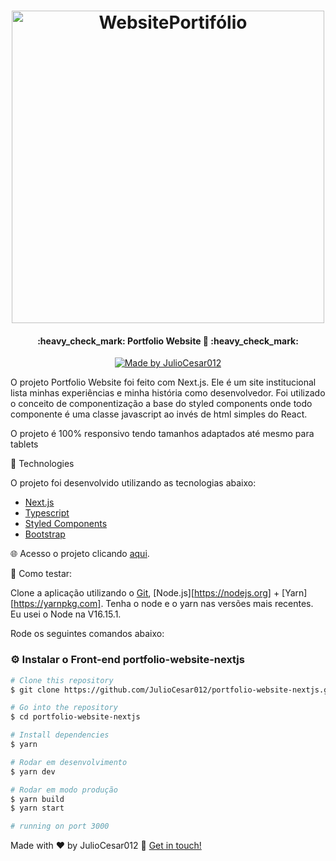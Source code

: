 <h1 align="center">
    <img alt="WebsitePortifólio" title="#Website Portifólio" src="./public/juliofilho_website.png" width="500px" />
</h1>

<h4 align="center"> 
	:heavy_check_mark: Portfolio Website 🚀 :heavy_check_mark:
</h4>
<p align="center">	
	
  <a href="https://www.linkedin.com/in/julio-cesar-filho-759653171">
    <img alt="Made by JulioCesar012" src="https://img.shields.io/badge/made%20by-JulioCesar012-%2304D361">
  </a>
</p>
<p align="center">
</p>

O projeto Portfolio Website foi feito com Next.js. Ele é um site institucional lista minhas experiências e minha história como desenvolvedor. Foi utilizado o conceito de componentização a base do styled components onde todo componente é uma classe javascript ao invés de html simples do React.

O projeto é 100% responsivo tendo tamanhos adaptados até mesmo para tablets

:rocket: Technologies

O projeto foi desenvolvido utilizando as tecnologias abaixo:

- [Next.js][nextjs]
- [Typescript][typescript]
- [Styled Components][styled-components]
- [Bootstrap][bootstrap]

:globe_with_meridians: Acesso o projeto clicando [aqui](https://juliofilho.tk).


:construction: Como testar:

Clone a aplicação utilizando o [Git](https://git-scm.com), [Node.js][https://nodejs.org] + [Yarn][https://yarnpkg.com]. Tenha o node e o yarn nas versões mais recentes. Eu usei o Node na V16.15.1.

Rode os seguintes comandos abaixo:

### :gear: Instalar o Front-end portfolio-website-nextjs

```bash
# Clone this repository
$ git clone https://github.com/JulioCesar012/portfolio-website-nextjs.git

# Go into the repository
$ cd portfolio-website-nextjs

# Install dependencies
$ yarn

# Rodar em desenvolvimento
$ yarn dev

# Rodar em modo produção
$ yarn build
$ yarn start

# running on port 3000
```

Made with ♥ by JulioCesar012 :wave: [Get in touch!](https://www.linkedin.com/in/julio-cesar-filho-759653171/)

[nextjs]: https://nextjs.org
[typescript]: https://www.typescriptlang.org
[styled-components]: https://styled-components.com
[bootstrap]: https://reactstrap.github.io
